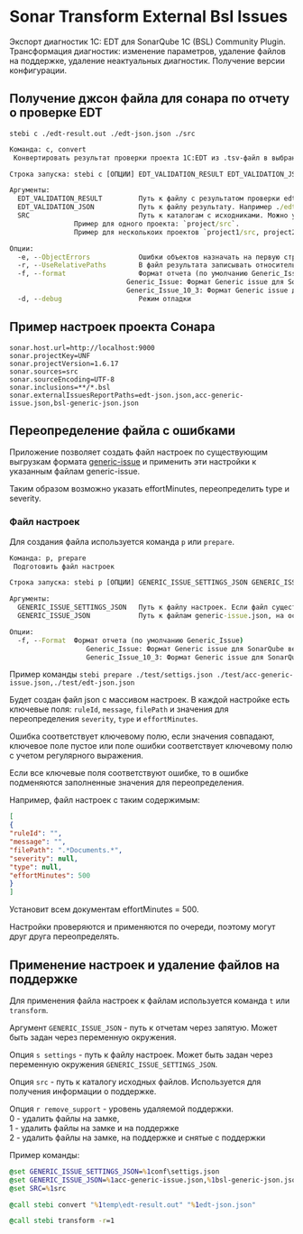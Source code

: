 # Sonar Transform External Bsl Issues

Экспорт диагностик 1С: EDT для SonarQube 1C (BSL) Community Plugin.
Трансформация диагностик: изменение параметров, удаление файлов на поддержке, удаление неактуальных диагностик.
Получение версии конфигурации.

## Получение джсон файла для сонара по отчету о проверке EDT

`stebi c ./edt-result.out ./edt-json.json ./src`

```bat
Команда: c, convert
 Конвертировать результат проверки проекта 1С:EDT из .tsv-файл в выбранный формат

Строка запуска: stebi c [ОПЦИИ] EDT_VALIDATION_RESULT EDT_VALIDATION_JSON SRC

Аргументы:
  EDT_VALIDATION_RESULT         Путь к файлу с результатом проверки edt. Например ./edt-result.out (env $EDT_VALIDATION_RESULT)
  EDT_VALIDATION_JSON           Путь к файлу результату. Например ./edt-json.json (env $EDT_VALIDATION_JSON)
  SRC                           Путь к каталогам с исходниками. Можно указать несколько, если результат проверки содержит несколько проектов.
                Пример для одного проекта: `project/src`.
                Пример для несколькоих проектов `project1/src, project2/src` (env $SRC)

Опции:
  -e, --ObjectErrors            Ошибки объектов назначать на первую строку модуля формы/объекта
  -r, --UseRelativePaths        В файл результата записывать относительные пути
  -f, --format                  Формат отчета (по умолчанию Generic_Issue)
                             Generic_Issue: Формат Generic issue для SonarQube версии 10.2-. Подробнее: https://docs.sonarsource.com/sonarqube/10.2/analyzing-source-code/importing-external-issues/generic-issue-import-format/
                             Generic_Issue_10_3: Формат Generic issue для SonarQube версии 10.3+. Подробнее: https://docs.sonarsource.com/sonarqube/10.3/analyzing-source-code/importing-external-issues/generic-issue-import-format/
  -d, --debug                   Режим отладки
```

## Пример настроек проекта Сонара

```
sonar.host.url=http://localhost:9000
sonar.projectKey=UNF
sonar.projectVersion=1.6.17
sonar.sources=src
sonar.sourceEncoding=UTF-8
sonar.inclusions=**/*.bsl
sonar.externalIssuesReportPaths=edt-json.json,acc-generic-issue.json,bsl-generic-json.json
```

## Переопределение файла с ошибками

Приложение позволяет создать файл настроек по существующим выгрузкам формата [generic-issue](https://docs.sonarqube.org/latest/analysis/generic-issue/) и применить эти настройки к указанным файлам generic-issue.

Таким образом возможно указать effortMinutes, переопределить type и severity.

### Файл настроек

Для создания файла используется команда `p` или `prepare`.  

```bat
Команда: p, prepare
 Подготовить файл настроек

Строка запуска: stebi p [ОПЦИИ] GENERIC_ISSUE_SETTINGS_JSON GENERIC_ISSUE_JSON

Аргументы:
  GENERIC_ISSUE_SETTINGS_JSON   Путь к файлу настроек. Если файл существует, то он будет обновлен. Например ./generic-issue-settings.json (env $GENERIC_ISSUE_SETTINGS_JSON)
  GENERIC_ISSUE_JSON            Путь к файлам generic-issue.json, на основе которых будет создан файл настроек. Например ./edt-json.json,./acc-generic-issue.json (env $GENERIC_ISSUE_JSON)

Опции:
  -f, --Format  Формат отчета (по умолчанию Generic_Issue)
                   Generic_Issue: Формат Generic issue для SonarQube версии 10.2-. Подробнее: https://docs.sonarsource.com/sonarqube/10.2/analyzing-source-code/importing-external-issues/generic-issue-import-format/
                   Generic_Issue_10_3: Формат Generic issue для SonarQube версии 10.3+. Подробнее: https://docs.sonarsource.com/sonarqube/10.3/analyzing-source-code/importing-external-issues/generic-issue-import-format/
```

Пример команды `stebi prepare ./test/settigs.json ./test/acc-generic-issue.json,./test/edt-json.json`

Будет создан файл json с массивом настроек. В каждой настройке есть ключевые поля: `ruleId`, `message`, `filePath` и значения для переопределения `severity`, `type` и `effortMinutes`.

Ошибка соответствует ключевому полю, если значения совпадают, ключевое поле пустое или поле ошибки соответствует ключевому полю с учетом регулярного выражения.

Если все ключевые поля соответствуют ошибке, то в ошибке подменяются заполненные значения для переопределения.

Например, файл настроек с таким содержимым:

```json
[
{
"ruleId": "",
"message": "",
"filePath": ".*Documents.*",
"severity": null,
"type": null,
"effortMinutes": 500
}
]
```
Установит всем документам effortMinutes = 500.

Настройки проверяются и применяются по очереди, поэтому могут друг друга переопределять.

## Применение настроек и удаление файлов на поддержке

Для применения файла настроек к файлам используется команда `t` или `transform`.

Аргумент `GENERIC_ISSUE_JSON` - путь к отчетам через запятую. Может быть задан через переменную окружения.

Опция `s settings` - путь к файлу настроек. Может быть задан через переменную окружения `GENERIC_ISSUE_SETTINGS_JSON`.

Опция `src` - путь к каталогу исходных файлов. Используется для получения информации о поддержке.

Опция `r remove_support` - уровень удаляемой поддержки.  
    0 - удалить файлы на замке,  
	1 - удалить файлы на замке и на поддержке  
	2 - удалить файлы на замке, на поддержке и снятые с поддержки  

Пример команды:

```bat
@set GENERIC_ISSUE_SETTINGS_JSON=%1conf\settigs.json
@set GENERIC_ISSUE_JSON=%1acc-generic-issue.json,%1bsl-generic-json.json,%1edt-json.json
@set SRC=%1src

@call stebi convert "%1temp\edt-result.out" "%1edt-json.json" 

@call stebi transform -r=1
```